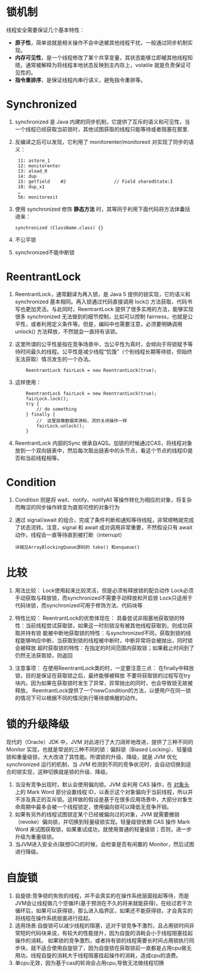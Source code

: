 锁机制
===

线程安全需要保证几个基本特性：

 * **原子性**，简单说就是相关操作不会中途被其他线程干扰，一般通过同步机制实现。
 * **内存可见性**，是一个线程修改了某个共享变量，其状态能够立即被其他线程知晓，通常被解释为将线程本地状态反映到主内存上，volatile 就是负责保证可见性的。
 * **指令重排序**，是保证线程内串行语义，避免指令重排等。

# Synchronized
1. synchronized 是 Java 内建的同步机制，它提供了互斥的语义和可见性，当一个线程已经获取当前锁时，其他试图获取的线程只能等待或者阻塞在那里.

2. 反编译之后可以发现，它利用了 monitorenter/monitorexit 对实现了同步的语义：


	
		11: astore_1
		12: monitorenter
		13: aload_0
		14: dup
		15: getfield  	#2              	// Field sharedState:I
		18: dup_x1
		…
		56: monitorexit

3. 使用 synchronized 修饰 **静态方法** 时，其等同于利用下面代码将方法体囊括进来：

	```
	synchronized (ClassName.class) {}
	```
4. 不公平锁
5. synchronized不能中断锁



# ReentrantLock
1. ReentrantLock，通常翻译为再入锁，是 Java 5 提供的锁实现，它的语义和 synchronized 基本相同。再入锁通过代码直接调用 lock() 方法获取，代码书写也更加灵活。与此同时，ReentrantLock 提供了很多实用的方法，能够实现很多 synchronized 无法做到的细节控制，比如可以控制 fairness，也就是公平性，或者利用定义条件等。但是，编码中也需要注意，必须要明确调用 unlock() 方法释放，不然就会一直持有该锁。
2. 这里所谓的公平性是指在竞争场景中，当公平性为真时，会倾向于将锁赋予等待时间最久的线程。公平性是减少线程“饥饿”（个别线程长期等待锁，但始终无法获取）情况发生的一个办法。

	```
		ReentrantLock fairLock = new ReentrantLock(true);
	```
	
3. 这样使用：

	```
		ReentrantLock fairLock = new ReentrantLock(true);
		fairLock.lock();
		try {
			// do something
		} finally {
			//	这里就像数据库游标、流的关闭操作一样
		 	fairLock.unlock();
		}
	
	```
4. ReentrantLock 内部的Sync 继承自AQS。加锁的时候通过CAS，将线程对象放到一个双向链表中，然后每次取出链表中的头节点，看这个节点的线程ID是否和当前线程相等。

# Condition
1. Condition 则是将 wait、notify、notifyAll 等操作转化为相应的对象，将复杂而晦涩的同步操作转变为直观可控的对象行为
2. 通过 signal/await 的组合，完成了条件判断和通知等待线程，非常顺畅就完成了状态流转。注意，signal 和 await 成对调用非常重要，不然假设只有 await 动作，线程会一直等待直到被打断（interrupt）

	```
	详细见ArrayBlockingQueue源码的 take() 和enqueue()

# 比较
1. 用法比较：
Lock使用起来比较灵活，但是必须有释放锁的配合动作
Lock必须手动获取与释放锁，而synchronized不需要手动释放和开启锁
Lock只适用于代码块锁，而synchronized可用于修饰方法、代码块等 

2. 特性比较：
ReentrantLock的优势体现在：
具备尝试非阻塞地获取锁的特性：当前线程尝试获取锁，如果这一时刻锁没有被其他线程获取到，则成功获取并持有锁
能被中断地获取锁的特性：与synchronized不同，获取到锁的线程能够响应中断，当获取到锁的线程被中断时，中断异常将会被抛出，同时锁会被释放
超时获取锁的特性：在指定的时间范围内获取锁；如果截止时间到了仍然无法获取锁，则返回

3. 注意事项：
在使用ReentrantLock类的时，一定要注意三点：
在finally中释放锁，目的是保证在获取锁之后，最终能够被释放
不要将获取锁的过程写在try块内，因为如果在获取锁时发生了异常，异常抛出的同时，也会导致锁无故被释放。
ReentrantLock提供了一个newCondition的方法，以便用户在同一锁的情况下可以根据不同的情况执行等待或唤醒的动作。



# 锁的升级降级
现代的（Oracle）JDK 中，JVM 对此进行了大刀阔斧地改进，提供了三种不同的 Monitor 实现，也就是常说的三种不同的锁：偏斜锁（Biased Locking）、轻量级锁和重量级锁，大大改进了其性能。所谓锁的升级、降级，就是 JVM 优化 synchronized 运行的机制，当 JVM 检测到不同的竞争状况时，会自动切换到适合的锁实现，这种切换就是锁的升级、降级。

1. 当没有竞争出现时，默认会使用偏向锁。JVM 会利用 CAS 操作，在 [对象头](http://www.importnew.com/23605.html) 上的 Mark Word 部分设置线程 ID，以表示这个对象偏向于当前线程，所以并不涉及真正的互斥锁。这样做的假设是基于在很多应用场景中，大部分对象生命周期中最多会被一个线程锁定，使用偏向锁可以降低无竞争开销。
2. 如果有另外的线程试图锁定某个已经被偏向过的对象，JVM 就需要撤销（revoke）偏向锁，并切换到轻量级锁实现。轻量级锁依赖 CAS 操作 Mark Word 来试图获取锁，如果重试成功，就使用普通的轻量级锁；否则，进一步升级为重量级锁。
3. 当JVM进入安全点(联想GC)的时候，会检查是否有闲置的 Monitor，然后试图进行降级。

# 自旋锁
1. 自旋锁:竞争锁的失败的线程，并不会真实的在操作系统层面挂起等待，而是JVM会让线程做几个空循环(基于预测在不久的将来就能获得)，在经过若干次循环后，如果可以获得锁，那么进入临界区，如果还不能获得锁，才会真实的将线程在操作系统层面进行挂起。
2. 适用场景:自旋锁可以减少线程的阻塞，这对于锁竞争不激烈，且占用锁时间非常短的代码块来说，有较大的性能提升，因为自旋的消耗会小于线程阻塞挂起操作的消耗。
如果锁的竞争激烈，或者持有锁的线程需要长时间占用锁执行同步块，就不适合使用自旋锁了，因为自旋锁在获取锁前一直都是占用cpu做无用功，线程自旋的消耗大于线程阻塞挂起操作的消耗，造成cpu的浪费。
3. 单cpu无效，因为基于cas的轮询会占用cpu,导致无法做线程切换
